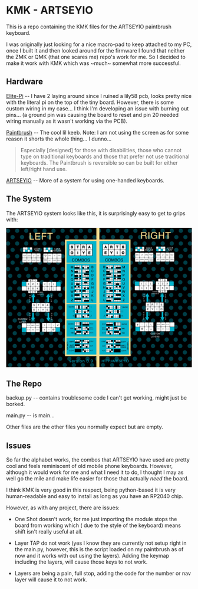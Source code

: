 # KMK - ARTSEYIO

This is a repo containing the KMK files for the ARTSEYIO paintbrush keyboard.

I was originally just looking for a nice macro-pad to keep attached to my PC, once I built it and then looked around for the firmware I found that neither the ZMK or QMK (that one scares me) repo's work for me. So I decided to make it work with KMK which was ~much~ somewhat more successful. 

## Hardware
[Elite-Pi](https://docs.keeb.io/elite-pi-guide) -- I have 2 laying around since I ruined a lily58 pcb, looks pretty nice with the literal pi on the top of the tiny board. However, there is some custom wiring in my case... I think I'm developing an issue with burning out pins... (a ground pin was causing the board to reset and pin 20 needed wiring manually as it wasn't working via the PCB).

[Paintbrush](https://keebd.com/en-gb/products/paintbrush-keyboard-kit) -- The cool lil keeb.
    Note: I am not using the screen as for some reason it shorts the whole thing... I dunno...

> Especially [designed] for those with disabilities, those who cannot type on traditional keyboards and those that prefer not use traditional keyboards. The Paintbrush is reversible so can be built for either left/right hand use.

[ARTSEYIO](https://artsey.io/) -- More of a system for using one-handed keyboards.

## The System
The ARTSEYIO system looks like this, it is surprisingly easy to get to grips  with:

![the layout and combos](images/beta090.jpg)

## The Repo
backup.py -- contains troublesome code I can't get working, might just be borked.

main.py -- is main...

Other files are the other files you normally expect but are empty.

## Issues
So far the alphabet works, the combos that ARTSEYIO have used are pretty cool and feels reminiscent of old mobile phone keyboards. However, although it would work for me and what I need it to do, I thought I may as well go the mile and make life easier for those that actually _need_ the board.

I think KMK is very good in this respect, being python-based it is very human-readable and easy to install as long as you have an RP2040 chip.

However, as with any project, there are issues:

- One Shot doesn't work, for me just importing the module stops the board from working which ( due to the style of the keyboard) means shift isn't really useful at all.

- Layer TAP do not work (yes I know they are currently not setup right in the main.py, however, this is the script loaded on my paintbrush as of now and it works with out using the layers). Adding the keymap including the layers, will cause those keys to not work.

- Layers are being a pain, full stop, adding the code for the number or nav layer will cause it to not work.
